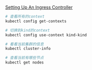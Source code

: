[Setting Up An Ingress Controller](https://kind.sigs.k8s.io/docs/user/ingress/#ingress-nginx)

```bash
# 查看所有的context
kubectl config get-contexts

# 切换到kind的context
kubectl config use-context kind-kind

# 看看当前集群的信息
kubectl cluster-info

# 查看当前有哪些节点
kubectl get nodes
```